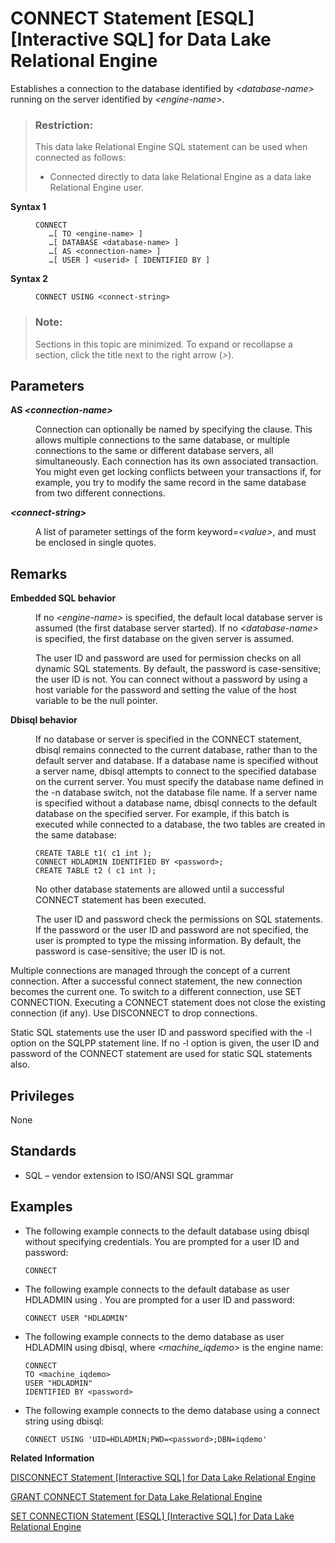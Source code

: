 <!-- loioa6164a2584f210158b79b517cd3c0491 -->

# CONNECT Statement \[ESQL\] \[Interactive SQL\] for Data Lake Relational Engine

Establishes a connection to the database identified by *<database-name\>* running on the server identified by *<engine-name\>*.



> ### Restriction:  
> This data lake Relational Engine SQL statement can be used when connected as follows:
> 
> -   Connected directly to data lake Relational Engine as a data lake Relational Engine user.




<dl>
<dt><b>

Syntax 1

</b></dt>
<dd>

```
CONNECT
   …[ TO <engine-name> ]
   …[ DATABASE <database-name> ]
   …[ AS <connection-name> ]
   …[ USER ] <userid> [ IDENTIFIED BY ]
```



</dd><dt><b>

Syntax 2

</b></dt>
<dd>

```
CONNECT USING <connect-string>
```



</dd>
</dl>



> ### Note:  
> Sections in this topic are minimized. To expand or recollapse a section, click the title next to the right arrow \(*\>*\).



<a name="loioa6164a2584f210158b79b517cd3c0491__IQ_Parameters"/>

## Parameters


<dl>
<dt><b>

AS *<connection-name\>*

</b></dt>
<dd>

Connection can optionally be named by specifying the clause. This allows multiple connections to the same database, or multiple connections to the same or different database servers, all simultaneously. Each connection has its own associated transaction. You might even get locking conflicts between your transactions if, for example, you try to modify the same record in the same database from two different connections.



</dd><dt><b>

*<connect-string\>*

</b></dt>
<dd>

A list of parameter settings of the form keyword=*<value\>*, and must be enclosed in single quotes.



</dd>
</dl>



<a name="loioa6164a2584f210158b79b517cd3c0491__IQ_Usage"/>

## Remarks


<dl>
<dt><b>

Embedded SQL behavior

</b></dt>
<dd>

If no *<engine-name\>* is specified, the default local database server is assumed \(the first database server started\). If no *<database-name\>* is specified, the first database on the given server is assumed.

The user ID and password are used for permission checks on all dynamic SQL statements. By default, the password is case-sensitive; the user ID is not. You can connect without a password by using a host variable for the password and setting the value of the host variable to be the null pointer.



</dd><dt><b>

Dbisql behavior

</b></dt>
<dd>

If no database or server is specified in the CONNECT statement, dbisql remains connected to the current database, rather than to the default server and database. If a database name is specified without a server name, dbisql attempts to connect to the specified database on the current server. You must specify the database name defined in the -n database switch, not the database file name. If a server name is specified without a database name, dbisql connects to the default database on the specified server. For example, if this batch is executed while connected to a database, the two tables are created in the same database:

```
CREATE TABLE t1( c1 int );
CONNECT HDLADMIN IDENTIFIED BY <password>;
CREATE TABLE t2 ( c1 int );
```

No other database statements are allowed until a successful CONNECT statement has been executed.

The user ID and password check the permissions on SQL statements. If the password or the user ID and password are not specified, the user is prompted to type the missing information. By default, the password is case-sensitive; the user ID is not.



</dd>
</dl>

Multiple connections are managed through the concept of a current connection. After a successful connect statement, the new connection becomes the current one. To switch to a different connection, use SET CONNECTION. Executing a CONNECT statement does not close the existing connection \(if any\). Use DISCONNECT to drop connections.

Static SQL statements use the user ID and password specified with the -l option on the SQLPP statement line. If no -l option is given, the user ID and password of the CONNECT statement are used for static SQL statements also.



<a name="loioa6164a2584f210158b79b517cd3c0491__IQ_Permissions"/>

## Privileges

None



<a name="loioa6164a2584f210158b79b517cd3c0491__IQ_Standards"/>

## Standards

-   SQL – vendor extension to ISO/ANSI SQL grammar



<a name="loioa6164a2584f210158b79b517cd3c0491__IQ_Examples"/>

## Examples

-   The following example connects to the default database using dbisql without specifying credentials. You are prompted for a user ID and password:

    ```
    CONNECT
    ```

-   The following example connects to the default database as user HDLADMIN using . You are prompted for a user ID and password:

    ```
    CONNECT USER "HDLADMIN"
    ```

-   The following example connects to the demo database as user HDLADMIN using dbisql, where *<machine\_iqdemo\>* is the engine name:

    ```
    CONNECT 
    TO <machine_iqdemo>
    USER "HDLADMIN"
    IDENTIFIED BY <password>
    ```

-   The following example connects to the demo database using a connect string using dbisql:

    ```
    CONNECT USING 'UID=HDLADMIN;PWD=<password>;DBN=iqdemo'
    ```


**Related Information**  


[DISCONNECT Statement \[Interactive SQL\] for Data Lake Relational Engine](disconnect-statement-interactive-sql-for-data-lake-relational-engine-a61bf2a.md "Drops a connection with the database.")

[GRANT CONNECT Statement for Data Lake Relational Engine](grant-connect-statement-for-data-lake-relational-engine-a3e04cc.md "Create a new user, and can also be used to change a password. However, it is recommended that you use the CREATE USER statement to create users instead of the GRANT CONNECT statement.")

[SET CONNECTION Statement \[ESQL\] \[Interactive SQL\] for Data Lake Relational Engine](set-connection-statement-esql-interactive-sql-for-data-lake-relational-engine-a6257ba.md "Changes the active database connection.")

